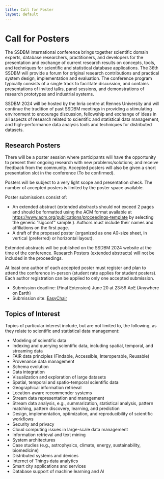 ```yaml
---
title: Call for Poster
layout: default
---
```


# Call for Posters

The SSDBM international conference brings together scientific domain experts, database researchers, practitioners, and developers for the presentation and exchange of current research results on concepts, tools, and techniques for scientific and statistical database applications. The 36th SSDBM will provide a forum for original research contributions and practical system design, implementation and evaluation. The conference program typically consists of a single track to facilitate discussion, and contains presentations of invited talks, panel sessions, and demonstrations of research prototypes and industrial systems.

SSDBM 2024 will be hosted by the Inria centre at Rennes University and will continue the tradition of past SSDBM meetings in providing a stimulating environment to encourage discussion, fellowship and exchange of ideas in all aspects of research related to scientific and statistical data management, and high-performance data analysis tools and techniques for distributed datasets.

## Research Posters 

There will be a poster session where participants will have the opportunity to present their ongoing research with new problems/solutions; and receive feedback from the community. Accepted posters will also be given a short presentation slot in the conference (To be confirmed). 

Posters will be subject to a very light scope and presentation check. The number of accepted posters is limited by the  poster space available.

Poster submissions consist of: 
* An extended abstract (extended abstracts should not exceed 2 pages and should be formatted using the ACM format available at https://www.acm.org/publications/proceedings-template by selecting the generic “sigconf” sample.).
Authors must include their names and affiliations on the first page.
*  A draft of the proposed poster (organized as one A0-size sheet, in vertical (preferred) or horizontal layout).  

Extended abstracts will be published on the SSDBM 2024 website at the time of the conference. 
Research Posters (extended abstracts) will not be included in the proceedings. 

At least one author of each accepted poster must register and plan to attend  the conference in-person (student rate applies for student posters). Each author registration can be applied to only one accepted submission. 

* Submission deadline: (Final Extension) June 20 at 23:59 AoE (Anywhere on Earth)
* Submission site: [EasyChair](https://easychair.org/conferences/?conf=ssdbm2024) 

## Topics of Interest

Topics of particular interest include, but are not limited to, the following, as they relate to scientific and statistical data management:

- Modeling of scientific data
- Indexing and querying scientific data, including spatial, temporal, and streaming data
- FAIR data principles (Findable, Accessible, Interoperable, Reusable)
- Provenance data management
- Schema evolution
- Data integration
- Visualization and exploration of large datasets
- Spatial, temporal and spatio-temporal scientific data
- Geographical information retrieval
- Location-aware recommender systems
- Stream data representation and management
- Stream data analysis, e.g., summarization, statistical analysis, pattern matching, pattern discovery, learning, and prediction
- Design, implementation, optimization, and reproducibility of scientific workflows
- Security and privacy
- Cloud computing issues in large-scale data management
- Information retrieval and text mining
- System architectures
- Case studies (e.g., astrophysics, climate, energy, sustainability, biomedicine)
- Distributed systems and devices
- Internet of Things data analytics
- Smart city applications and services
- Database support of machine learning and AI

<!-- For questions regarding the call for papers, contact [ssdbm2023@easychair.org](mailto:ssdbm2023@easychair.org).-->

